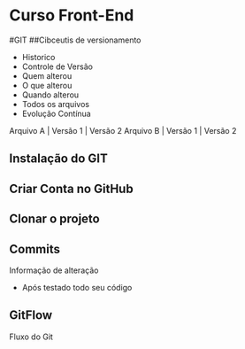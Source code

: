 # Curso Front-End

#GIT
##Cibceutis de versionamento
- Historico
- Controle de Versão
- Quem alterou
- O que alterou
- Quando alterou
- Todos os arquivos
- Evolução Contínua

Arquivo A | Versão 1 | Versão 2
Arquivo B | Versão 1 | Versão 2

## Instalação do GIT

## Criar Conta no GitHub

## Clonar o projeto

## Commits
Informação de alteração
- Após testado todo seu código

## GitFlow
Fluxo do Git
